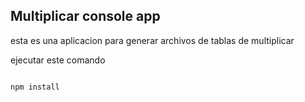 

## Multiplicar console app

esta es una aplicacion para generar archivos de tablas de multiplicar 

ejecutar este comando

````

npm install
````